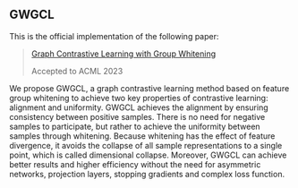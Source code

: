## GWGCL

This is the official implementation of the following paper:

> [Graph Contrastive Learning with Group Whitening](https://proceedings.mlr.press/v222/zhang24a/zhang24a.pdf)
> 
> Accepted to ACML 2023

We propose GWGCL, a graph contrastive learning method based on feature group whitening to achieve two key properties of contrastive learning: alignment and uniformity. GWGCL achieves the alignment by ensuring consistency between positive samples. There is no need for negative samples to participate, but rather to achieve the uniformity between samples through whitening. Because whitening has the
effect of feature divergence, it avoids the collapse of all sample representations to a single point, which is called dimensional collapse. Moreover, GWGCL can achieve better results and higher efficiency without the need for asymmetric networks, projection layers, stopping
gradients and complex loss function. 

